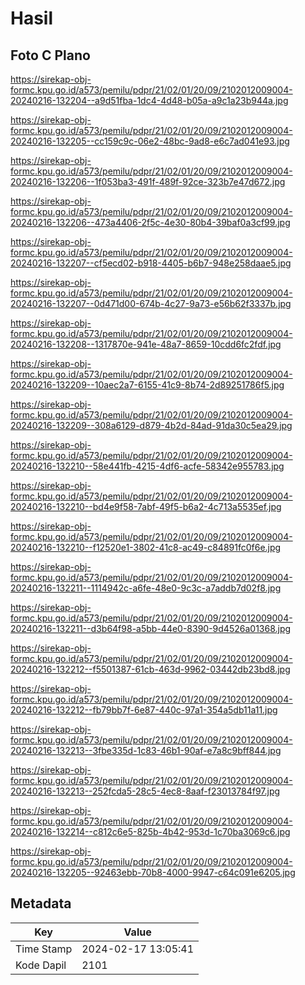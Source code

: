 # Hasil

## Foto C Plano

https://sirekap-obj-formc.kpu.go.id/a573/pemilu/pdpr/21/02/01/20/09/2102012009004-20240216-132204--a9d51fba-1dc4-4d48-b05a-a9c1a23b944a.jpg

https://sirekap-obj-formc.kpu.go.id/a573/pemilu/pdpr/21/02/01/20/09/2102012009004-20240216-132205--cc159c9c-06e2-48bc-9ad8-e6c7ad041e93.jpg

https://sirekap-obj-formc.kpu.go.id/a573/pemilu/pdpr/21/02/01/20/09/2102012009004-20240216-132206--1f053ba3-491f-489f-92ce-323b7e47d672.jpg

https://sirekap-obj-formc.kpu.go.id/a573/pemilu/pdpr/21/02/01/20/09/2102012009004-20240216-132206--473a4406-2f5c-4e30-80b4-39baf0a3cf99.jpg

https://sirekap-obj-formc.kpu.go.id/a573/pemilu/pdpr/21/02/01/20/09/2102012009004-20240216-132207--cf5ecd02-b918-4405-b6b7-948e258daae5.jpg

https://sirekap-obj-formc.kpu.go.id/a573/pemilu/pdpr/21/02/01/20/09/2102012009004-20240216-132207--0d471d00-674b-4c27-9a73-e56b62f3337b.jpg

https://sirekap-obj-formc.kpu.go.id/a573/pemilu/pdpr/21/02/01/20/09/2102012009004-20240216-132208--1317870e-941e-48a7-8659-10cdd6fc2fdf.jpg

https://sirekap-obj-formc.kpu.go.id/a573/pemilu/pdpr/21/02/01/20/09/2102012009004-20240216-132209--10aec2a7-6155-41c9-8b74-2d89251786f5.jpg

https://sirekap-obj-formc.kpu.go.id/a573/pemilu/pdpr/21/02/01/20/09/2102012009004-20240216-132209--308a6129-d879-4b2d-84ad-91da30c5ea29.jpg

https://sirekap-obj-formc.kpu.go.id/a573/pemilu/pdpr/21/02/01/20/09/2102012009004-20240216-132210--58e441fb-4215-4df6-acfe-58342e955783.jpg

https://sirekap-obj-formc.kpu.go.id/a573/pemilu/pdpr/21/02/01/20/09/2102012009004-20240216-132210--bd4e9f58-7abf-49f5-b6a2-4c713a5535ef.jpg

https://sirekap-obj-formc.kpu.go.id/a573/pemilu/pdpr/21/02/01/20/09/2102012009004-20240216-132210--f12520e1-3802-41c8-ac49-c84891fc0f6e.jpg

https://sirekap-obj-formc.kpu.go.id/a573/pemilu/pdpr/21/02/01/20/09/2102012009004-20240216-132211--1114942c-a6fe-48e0-9c3c-a7addb7d02f8.jpg

https://sirekap-obj-formc.kpu.go.id/a573/pemilu/pdpr/21/02/01/20/09/2102012009004-20240216-132211--d3b64f98-a5bb-44e0-8390-9d4526a01368.jpg

https://sirekap-obj-formc.kpu.go.id/a573/pemilu/pdpr/21/02/01/20/09/2102012009004-20240216-132212--f5501387-61cb-463d-9962-03442db23bd8.jpg

https://sirekap-obj-formc.kpu.go.id/a573/pemilu/pdpr/21/02/01/20/09/2102012009004-20240216-132212--fb79bb7f-6e87-440c-97a1-354a5db11a11.jpg

https://sirekap-obj-formc.kpu.go.id/a573/pemilu/pdpr/21/02/01/20/09/2102012009004-20240216-132213--3fbe335d-1c83-46b1-90af-e7a8c9bff844.jpg

https://sirekap-obj-formc.kpu.go.id/a573/pemilu/pdpr/21/02/01/20/09/2102012009004-20240216-132213--252fcda5-28c5-4ec8-8aaf-f23013784f97.jpg

https://sirekap-obj-formc.kpu.go.id/a573/pemilu/pdpr/21/02/01/20/09/2102012009004-20240216-132214--c812c6e5-825b-4b42-953d-1c70ba3069c6.jpg

https://sirekap-obj-formc.kpu.go.id/a573/pemilu/pdpr/21/02/01/20/09/2102012009004-20240216-132205--92463ebb-70b8-4000-9947-c64c091e6205.jpg


## Metadata

| Key        | Value               |
| ---------- | ------------------- |
| Time Stamp | 2024-02-17 13:05:41 |
| Kode Dapil | 2101                |



